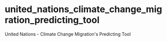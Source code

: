 # united_nations_climate_change_migration_predicting_tool
United Nations - Climate Change Migration's Predicting Tool
